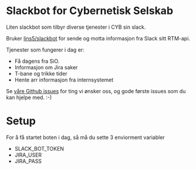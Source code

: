 # Slackbot for Cybernetisk Selskab

Liten slackbot som tilbyr diverse tjenester i CYB sin slack.

Bruker [lins5/slackbot](https://github.com/lins05/slackbot) for sende og motta informasjon fra Slack sitt RTM-api.

Tjenester som fungerer i dag er:
* Få dagens fra SiO.
* Informasjon om Jira saker
* T-bane og trikke tider
* Hente arr informasjon fra internsystemet

Se [våre Github issues](https://github.com/cybernetisk/slackbot/issues) for ting vi ønsker oss, og gode første issues som du kan hjelpe med. :-)

# Setup
For å få startet boten i dag, så må du sette 3 enviorment variabler
* SLACK_BOT_TOKEN
* JIRA_USER
* JIRA_PASS

